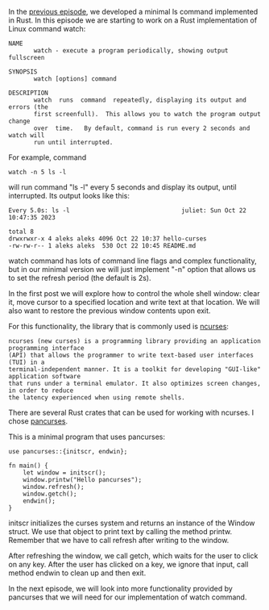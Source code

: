 In the [previous episode](https://ajanicij.hashnode.dev/mini-version-of-ls-implemented-in-rust),
we developed a minimal ls command implemented in Rust.
In this episode we are starting to work
on a Rust implementation of Linux command watch:

```
NAME
       watch - execute a program periodically, showing output fullscreen

SYNOPSIS
       watch [options] command

DESCRIPTION
       watch  runs  command  repeatedly, displaying its output and errors (the
       first screenfull).  This allows you to watch the program output  change
       over  time.   By default, command is run every 2 seconds and watch will
       run until interrupted.
```

For example, command

    watch -n 5 ls -l

will run command "ls -l" every 5 seconds and display its output, until interrupted.
Its output looks like this:

```
Every 5.0s: ls -l                               juliet: Sun Oct 22 10:47:35 2023

total 8
drwxrwxr-x 4 aleks aleks 4096 Oct 22 10:37 hello-curses
-rw-rw-r-- 1 aleks aleks  530 Oct 22 10:45 README.md
```

watch command has lots of command line flags and complex functionality, but in our
minimal version we will just implement "-n" option that allows us to set the
refresh period (the default is 2s).

In the first post we will explore how to control the whole shell window: clear it,
move cursor to a specified location and write text at that location. We will also
want to restore the previous window contents upon exit.

For this functionality, the library that is commonly used is
[ncurses](https://en.wikipedia.org/wiki/Ncurses):

```
ncurses (new curses) is a programming library providing an application programming interface
(API) that allows the programmer to write text-based user interfaces (TUI) in a
terminal-independent manner. It is a toolkit for developing "GUI-like" application software
that runs under a terminal emulator. It also optimizes screen changes, in order to reduce
the latency experienced when using remote shells.
```

There are several Rust crates that can be used for working with ncurses. I chose
[pancurses](https://docs.rs/pancurses/latest/pancurses/).

This is a minimal program that uses pancurses:

```
use pancurses::{initscr, endwin};

fn main() {
    let window = initscr();
    window.printw("Hello pancurses");
    window.refresh();
    window.getch();
    endwin();
}
```

initscr initializes the curses system and returns an instance of the Window struct.
We use that object to print text by calling the method printw.
Remember that we have to call refresh after writing to the window.

After refreshing the window, we call getch, which waits for the user to click on
any key. After the user has clicked on a key, we ignore that input, call
method endwin to clean up and then exit.

In the next episode, we will look into more functionality provided by
pancurses that we will need for our implementation of watch command.
